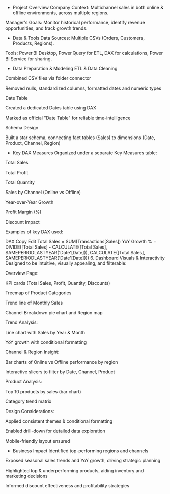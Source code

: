 - Project Overview
Company Context: Multichannel sales in both online & offline environments, across multiple regions.

Manager's Goals: Monitor historical performance, identify revenue opportunities, and track growth trends.

- Data & Tools
Data Sources: Multiple CSVs (Orders, Customers, Products, Regions).

Tools: Power BI Desktop, Power Query for ETL, DAX for calculations, Power BI Service for sharing.

- Data Preparation & Modeling
ETL & Data Cleaning

Combined CSV files via folder connector

Removed nulls, standardized columns, formatted dates and numeric types

Date Table

Created a dedicated Dates table using DAX

Marked as official "Date Table" for reliable time-intelligence

Schema Design

Built a star schema, connecting fact tables (Sales) to dimensions (Date, Product, Channel, Region)

- Key DAX Measures
Organized under a separate Key Measures table:

Total Sales

Total Profit

Total Quantity

Sales by Channel (Online vs Offline)

Year-over-Year Growth

Profit Margin (%)

Discount Impact

Examples of key DAX used:

DAX
Copy
Edit
Total Sales = SUM(Transactions[Sales])
YoY Growth % = DIVIDE([Total Sales] - CALCULATE([Total Sales], SAMEPERIODLASTYEAR('Date'[Date])), CALCULATE([Total Sales], SAMEPERIODLASTYEAR('Date'[Date])))
6. Dashboard Visuals & Interactivity
Designed to be intuitive, visually appealing, and filterable:

Overview Page:

KPI cards (Total Sales, Profit, Quantity, Discounts)

Treemap of Product Categories

Trend line of Monthly Sales

Channel Breakdown pie chart and Region map

Trend Analysis:

Line chart with Sales by Year & Month

YoY growth with conditional formatting

Channel & Region Insight:

Bar charts of Online vs Offline performance by region

Interactive slicers to filter by Date, Channel, Product

Product Analysis:

Top 10 products by sales (bar chart)

Category trend matrix

Design Considerations:

Applied consistent themes & conditional formatting

Enabled drill-down for detailed data exploration

Mobile-friendly layout ensured

- Business Impact
Identified top-performing regions and channels

Exposed seasonal sales trends and YoY growth, driving strategic planning

Highlighted top & underperforming products, aiding inventory and marketing decisions

Informed discount effectiveness and profitability strategies

